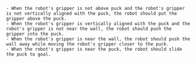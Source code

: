 
    - When the robot's gripper is not above puck and the robot's gripper is not vertically aligned with the puck, the robot should put the gripper above the puck.
    - When the robot's gripper is vertically aligned with the puck and the robot's gripper is not near the wall, the robot should push the gripper into the puck.
    - When the robot's gripper is near the wall, the robot should push the wall away while moving the robot's gripper closer to the puck.
    - When the robot's gripper is near the puck, the robot should slide the puck to goal.